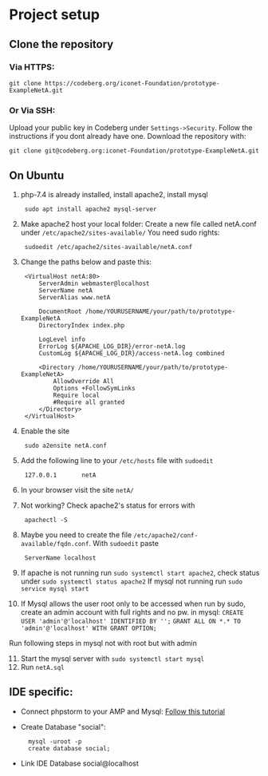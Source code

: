 # Project setup

## Clone the repository

### Via HTTPS:

    git clone https://codeberg.org/iconet-Foundation/prototype-ExampleNetA.git

### Or Via SSH:

Upload your public key in Codeberg under `Settings->Security`. Follow the instructions if you dont already have one.
Download the repository with:

    git clone git@codeberg.org:iconet-Foundation/prototype-ExampleNetA.git

## On Ubuntu

1. php-7.4 is already installed, install apache2, install mysql

        sudo apt install apache2 mysql-server

2. Make apache2 host your local folder: Create a new file called netA.conf under `/etc/apache2/sites-available/` You
   need sudo rights:

        sudoedit /etc/apache2/sites-available/netA.conf

3. Change the paths below and paste this:

        <VirtualHost netA:80>
            ServerAdmin webmaster@localhost
            ServerName netA
            ServerAlias www.netA

            DocumentRoot /home/YOURUSERNAME/your/path/to/prototype-ExampleNetA
            DirectoryIndex index.php

            LogLevel info
            ErrorLog ${APACHE_LOG_DIR}/error-netA.log
            CustomLog ${APACHE_LOG_DIR}/access-netA.log combined

            <Directory /home/YOURUSERNAME/your/path/to/prototype-ExampleNetA>
                AllowOverride All
                Options +FollowSymLinks
                Require local
                #Require all granted
            </Directory>
        </VirtualHost>


4. Enable the site

        sudo a2ensite netA.conf


5. Add the following line to your `/etc/hosts` file with `sudoedit`

        127.0.0.1       netA


6. In your browser visit the site `netA/`

7. Not working? Check apache2's status for errors with

        apachectl -S


8. Maybe you need to create the file `/etc/apache2/conf-available/fqdn.conf`. With `sudoedit` paste

        ServerName localhost


9. If apache is not running run `sudo systemctl start apache2`, check status under `sudo systemctl status apache2`
   If mysql not running run `sudo service mysql start`


10. If Mysql allows the user root only to be accessed when run by sudo, create an admin account with full rights and no
    pw.
    in mysql:
    `CREATE USER 'admin'@'localhost' IDENTIFIED BY '';`
    `GRANT ALL ON *.* TO 'admin'@'localhost' WITH GRANT OPTION;`

Run following steps in mysql not with root but with admin

11. Start the mysql server with `sudo systemctl start mysql`
12. Run `netA.sql`

## IDE specific:

- Connect phpstorm to your AMP and
  Mysql: [Follow this tutorial](https://www.jetbrains.com/help/phpstorm/installing-an-amp-package.html)

- Create Database "social":

        mysql -uroot -p
        create database social;

- Link IDE Database social@localhost

